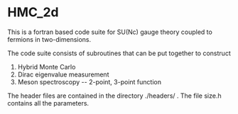 # HMC_2d

This is a fortran based code suite for SU(Nc) gauge theory coupled to fermions in two-dimensions.

The code suite consists of subroutines that can be put together to construct 
1. Hybrid Monte Carlo 
2. Dirac eigenvalue measurement
3. Meson spectroscopy -- 2-point, 3-point function

The header files are contained in the directory ./headers/ . The file size.h contains all the parameters.

